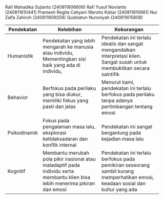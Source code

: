 Rafi Mahadika Sujianto (240811606606)
Rafi Yusuf Novianto (240811610441)
Pramesti Regita Cahyani Warsito Kahar (240811610661)
Nur Zalfa Zahiroh (240811609258)
Qudsiatun Nuroniyah (240811615808)


| Pendekatan   | Kelebihan                                                                                                                      | Kekurangan                                                                                                                     |
| ------------ | ------------------------------------------------------------------------------------------------------------------------------ | ------------------------------------------------------------------------------------------------------------------------------ |
| Humanistik   | Pendekatan yang lebih mengarah ke manusia atau individu, Mementingkan sisi baik yang ada di individu,                          | Pendekatan ini terlalu idealis dan sangat mengandalkan interpretasi klien. Sangat susah untuk membuktikan secara saintifik     |
| Behavior     | Berfokus pada perilaku yang bisa diukur, memiliki fokus yang pasti dan jelas                                                   | Menurut kami, pendekatan ini terlalu berfokus pada perilaku tanpa adanya pertimbangan tentang emosi                            |
| Psikodinamik | Fokus pada pengalaman masa lalu, eksplorasi ketidaksadaran dan konflik internal                                                | Pendekatan ini sangat bergantung pada kejadian masa lalu                                                                       |
| Kognitif     | Membantu merubah pola pikir irasional atau maladaptif pada individu serta membantu klien bisa lebih menerima pikiran dan emosi | Pendekatan ini terlalu berfokus pada pemikiran seseorang sambil kurang memperhatikan emosi, keadaan sosial dan kultur yang ada |
